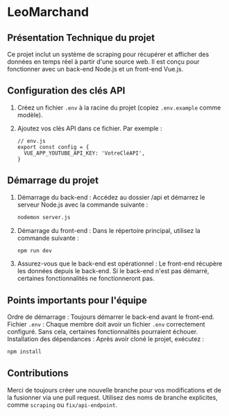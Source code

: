 # LeoMarchand

## Présentation Technique du projet
Ce projet inclut un système de scraping pour récupérer et afficher des données en temps réel à partir d'une source web. Il est conçu pour fonctionner avec un back-end Node.js et un front-end Vue.js.

## Configuration des clés API

1. Créez un fichier `.env` à la racine du projet (copiez `.env.example` comme modèle).
2. Ajoutez vos clés API dans ce fichier. Par exemple :

   ```env
   // env.js
   export const config = {
     VUE_APP_YOUTUBE_API_KEY: 'VotreCléAPI',
   }
   ```

## Démarrage du projet

1. Démarrage du back-end :
Accédez au dossier /api et démarrez le serveur Node.js avec la commande suivante :

   ```bash
   nodemon server.js
   ```

2. Démarrage du front-end :
Dans le répertoire principal, utilisez la commande suivante :

    ```bash
    npm run dev
    ```

3. Assurez-vous que le back-end est opérationnel :
Le front-end récupère les données depuis le back-end. Si le back-end n'est pas démarré, certaines fonctionnalités ne fonctionneront pas.

## Points importants pour l'équipe

Ordre de démarrage : Toujours démarrer le back-end avant le front-end.
Fichier `.env` : Chaque membre doit avoir un fichier `.env` correctement configuré. Sans cela, certaines fonctionnalités pourraient échouer.
Installation des dépendances : Après avoir cloné le projet, exécutez :

   ```bash
   npm install
   ```

## Contributions
Merci de toujours créer une nouvelle branche pour vos modifications et de la fusionner via une pull request. Utilisez des noms de branche explicites, comme `scraping` ou `fix/api-endpoint`.
